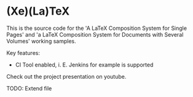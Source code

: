# (Xe)(La)TeX
This is the source code for the 'A LaTeX Composition System for Single Pages' and 'a LaTeX Composition System for Documents with Several Volumes' working samples.

Key features:
- CI Tool enabled, i. E. Jenkins for example is supported

Check out the project presentation on youtube.

TODO: Extend file
